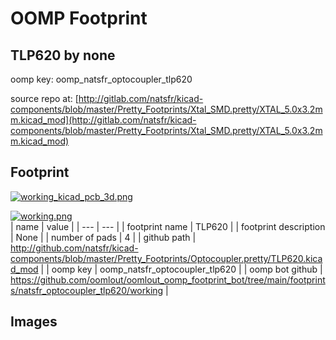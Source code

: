 # OOMP Footprint  
## TLP620  by none  
  
oomp key: oomp_natsfr_optocoupler_tlp620  
  
source repo at: [http://gitlab.com/natsfr/kicad-components/blob/master/Pretty_Footprints/Xtal_SMD.pretty/XTAL_5.0x3.2mm.kicad_mod](http://gitlab.com/natsfr/kicad-components/blob/master/Pretty_Footprints/Xtal_SMD.pretty/XTAL_5.0x3.2mm.kicad_mod)  
## Footprint  
  
[![working_kicad_pcb_3d.png](working_kicad_pcb_3d_600.png)](working_kicad_pcb_3d.png)  
  
[![working.png](working_600.png)](working.png)  
| name | value | 
| --- | --- | 
| footprint name | TLP620 | 
| footprint description | None | 
| number of pads | 4 | 
| github path | http://github.com/natsfr/kicad-components/blob/master/Pretty_Footprints/Optocoupler.pretty/TLP620.kicad_mod | 
| oomp key | oomp_natsfr_optocoupler_tlp620 | 
| oomp bot github | https://github.com/oomlout/oomlout_oomp_footprint_bot/tree/main/footprints/natsfr_optocoupler_tlp620/working | 
## Images  
